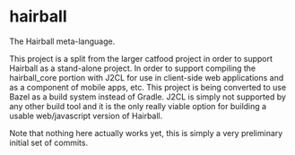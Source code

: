 # hairball
The Hairball meta-language.

This project is a split from the larger catfood project in order to support Hairball as a stand-alone project.
In order to support compiling the hairball_core portion with J2CL for use in client-side web applications and
as a component of mobile apps, etc. This project is being converted to use Bazel as a build system instead of
Gradle. J2CL is simply not supported by any other build tool and it is the only really viable option for building
a usable web/javascript version of Hairball. 

Note that nothing here actually works yet, this is simply a very preliminary initial set of commits.

